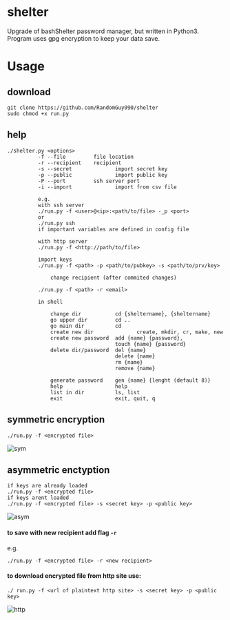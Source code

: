 shelter
===
Upgrade of bashShelter password manager, but written in Python3. Program uses gpg encryption to keep your data save.

# Usage
## download 
```
git clone https://github.com/RandomGuy090/shelter
sudo chmod +x run.py
```
## help
```
./shelter.py <options>
          -f --file         file location
          -r --recipient    recipient       
          -s --secret              import secret key
          -p --public              import public key
          -P --port         ssh server port
          -i --import              import from csv file

          e.g.
          with ssh server
          ./run.py -f <user>@<ip>:<path/to/file> -_p <port> 
          or 
          ./run.py ssh
          if important variables are defined in config file 

          with http server
          ./run.py -f <http://path/to/file> 

          import keys
          ./run.py -f <path> -p <path/to/pubkey> -s <path/to/prv/key>
       
              change recipient (after commited changes)
          
          ./run.py -f <path> -r <email>

          in shell

              change dir           cd {sheltername}, {sheltername}
              go upper dir         cd ..
              go main dir          cd
              create new dir              create, mkdir, cr, make, new
              create new password  add {name} {password},
                                   touch {name} {password}
              delete dir/password  del {name}
                                   delete {name}
                                   rm {name}
                                   remove {name}

              generate password    gen {name} {lenght (default 8)}
              help                 help
              list in dir          ls, list
              exit                 exit, quit, q
```
## symmetric encryption
```
./run.py -f <encrypted file>
```
![sym](https://user-images.githubusercontent.com/64653975/123689517-99412280-d853-11eb-8e60-0d8ffca72c2c.gif)

## asymmetric enctyption
```
if keys are already loaded
./run.py -f <encrypted file>
if keys arent loaded
./run.py -f <encrypted file> -s <secret key> -p <public key>
```
![asym](https://user-images.githubusercontent.com/64653975/123689591-a9590200-d853-11eb-9699-76e486d44ecf.gif)

#### to save with new recipient add flag ```-r```
e.g.
```
./run.py -f <encrypted file> -r <new recipient>
```
#### to download encrypted file from http site use:
```
./ run.py -f <url of plaintext http site> -s <secret key> -p <public key>
```
![http](https://user-images.githubusercontent.com/64653975/123689952-1ff5ff80-d854-11eb-9506-b571bac4f7be.gif)
